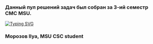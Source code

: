 <h3> Данный пул решений задач был собран за 3-ий семестр СMC MSU. </h3>

<a href="https://git.io/typing-svg"><img src="https://readme-typing-svg.herokuapp.com?font=Cascadia+Code&pause=1000&color=FFFFFF&width=435&lines=%D0%92%D1%81%D0%B5%D0%BC+%D0%BF%D0%B8%D1%81!+" alt="Typing SVG" /></a>
<h3>Морозов Ilya, MSU CSC student</h3>
